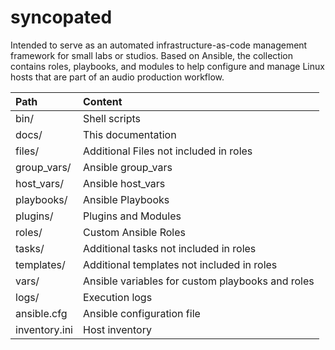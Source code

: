 # syncopated

Intended to serve as an automated infrastructure-as-code management framework for small labs or studios. Based on Ansible, the collection contains roles, playbooks, and modules to help configure and manage Linux hosts that are part of an audio production workflow. 


|    Path                        |    Content                                                               |
|:-------------------------------|:-------------------------------------------------------------------------|
|    bin/                        |    Shell scripts                                                         |
|    docs/                       |    This documentation                                                    |
|    files/                      |    Additional Files not included in roles                                |
|    group_vars/                 |    Ansible group_vars                                                    |
|    host_vars/                  |    Ansible host_vars                                                     |
|    playbooks/                  |    Ansible Playbooks                                                     |
|    plugins/                    |    Plugins and Modules                                                   |
|    roles/                      |    Custom Ansible Roles                                                  |
|    tasks/                      |    Additional tasks not included in roles                                |
|    templates/                  |    Additional templates not included in roles                            |
|    vars/                       |    Ansible variables for custom playbooks and roles                      |
|    logs/                       |    Execution logs                                                        |
|    ansible.cfg                 |    Ansible configuration file                                            |
|    inventory.ini               |    Host inventory                                                        |  


